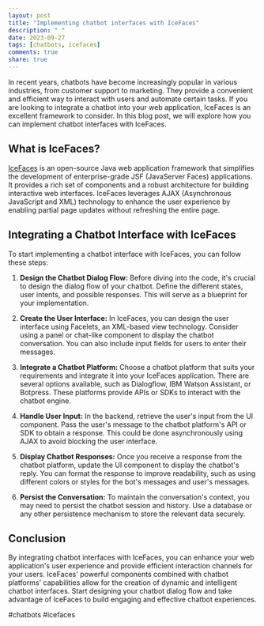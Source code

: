 ```yaml
---
layout: post
title: "Implementing chatbot interfaces with IceFaces"
description: " "
date: 2023-09-27
tags: [chatbots, icefaces]
comments: true
share: true
---
```


In recent years, chatbots have become increasingly popular in various industries, from customer support to marketing. They provide a convenient and efficient way to interact with users and automate certain tasks. If you are looking to integrate a chatbot into your web application, IceFaces is an excellent framework to consider. In this blog post, we will explore how you can implement chatbot interfaces with IceFaces.

## What is IceFaces?

[IceFaces](https://www.icesoft.com/products/icefaces) is an open-source Java web application framework that simplifies the development of enterprise-grade JSF (JavaServer Faces) applications. It provides a rich set of components and a robust architecture for building interactive web interfaces. IceFaces leverages AJAX (Asynchronous JavaScript and XML) technology to enhance the user experience by enabling partial page updates without refreshing the entire page.

## Integrating a Chatbot Interface with IceFaces

To start implementing a chatbot interface with IceFaces, you can follow these steps:

1. **Design the Chatbot Dialog Flow:** Before diving into the code, it's crucial to design the dialog flow of your chatbot. Define the different states, user intents, and possible responses. This will serve as a blueprint for your implementation.

2. **Create the User Interface:** In IceFaces, you can design the user interface using Facelets, an XML-based view technology. Consider using a panel or chat-like component to display the chatbot conversation. You can also include input fields for users to enter their messages.

3. **Integrate a Chatbot Platform:** Choose a chatbot platform that suits your requirements and integrate it into your IceFaces application. There are several options available, such as Dialogflow, IBM Watson Assistant, or Botpress. These platforms provide APIs or SDKs to interact with the chatbot engine.

4. **Handle User Input:** In the backend, retrieve the user's input from the UI component. Pass the user's message to the chatbot platform's API or SDK to obtain a response. This could be done asynchronously using AJAX to avoid blocking the user interface.

5. **Display Chatbot Responses:** Once you receive a response from the chatbot platform, update the UI component to display the chatbot's reply. You can format the response to improve readability, such as using different colors or styles for the bot's messages and user's messages.

6. **Persist the Conversation:** To maintain the conversation's context, you may need to persist the chatbot session and history. Use a database or any other persistence mechanism to store the relevant data securely.

## Conclusion

By integrating chatbot interfaces with IceFaces, you can enhance your web application's user experience and provide efficient interaction channels for your users. IceFaces' powerful components combined with chatbot platforms' capabilities allow for the creation of dynamic and intelligent chatbot interfaces. Start designing your chatbot dialog flow and take advantage of IceFaces to build engaging and effective chatbot experiences.

#chatbots #icefaces